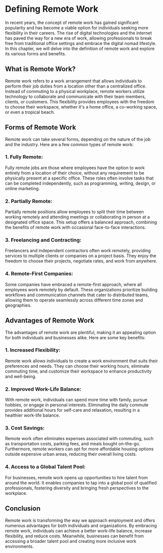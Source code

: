 # Defining Remote Work

In recent years, the concept of remote work has gained significant popularity and has become a viable option for individuals seeking more flexibility in their careers. The rise of digital technologies and the internet has paved the way for a new era of work, allowing professionals to break free from traditional office settings and embrace the digital nomad lifestyle. In this chapter, we will delve into the definition of remote work and explore its various forms and benefits.

## What is Remote Work?

Remote work refers to a work arrangement that allows individuals to perform their job duties from a location other than a centralized office. Instead of commuting to a physical workplace, remote workers utilize technology to collaborate and communicate with their team members, clients, or customers. This flexibility provides employees with the freedom to choose their workspace, whether it's a home office, a co-working space, or even a tropical beach.

## Forms of Remote Work

Remote work can take several forms, depending on the nature of the job and the industry. Here are a few common types of remote work:

### 1\. Fully Remote:

Fully remote jobs are those where employees have the option to work entirely from a location of their choice, without any requirement to be physically present at a specific office. These roles often involve tasks that can be completed independently, such as programming, writing, design, or online marketing.

### 2\. Partially Remote:

Partially remote positions allow employees to split their time between working remotely and attending meetings or collaborating in person at a designated office space. This setup offers a balanced approach, combining the benefits of remote work with occasional face-to-face interactions.

### 3\. Freelancing and Contracting:

Freelancers and independent contractors often work remotely, providing services to multiple clients or companies on a project basis. They enjoy the freedom to choose their projects, negotiate rates, and work from anywhere.

### 4\. Remote-First Companies:

Some companies have embraced a remote-first approach, where all employees work remotely by default. These organizations prioritize building workflows and communication channels that cater to distributed teams, allowing them to operate seamlessly across different time zones and geographies.

## Advantages of Remote Work

The advantages of remote work are plentiful, making it an appealing option for both individuals and businesses alike. Here are some key benefits:

### 1\. Increased Flexibility:

Remote work allows individuals to create a work environment that suits their preferences and needs. They can choose their working hours, eliminate commuting time, and customize their workspace to enhance productivity and well-being.

### 2\. Improved Work-Life Balance:

With remote work, individuals can spend more time with family, pursue hobbies, or engage in personal interests. Eliminating the daily commute provides additional hours for self-care and relaxation, resulting in a healthier work-life balance.

### 3\. Cost Savings:

Remote work often eliminates expenses associated with commuting, such as transportation costs, parking fees, and meals bought on-the-go. Furthermore, remote workers can opt for more affordable housing options outside expensive urban areas, reducing their overall living costs.

### 4\. Access to a Global Talent Pool:

For businesses, remote work opens up opportunities to hire talent from around the world. It enables companies to tap into a global pool of qualified professionals, fostering diversity and bringing fresh perspectives to the workplace.

## Conclusion

Remote work is transforming the way we approach employment and offers numerous advantages for both individuals and organizations. By embracing remote work, individuals can achieve a better work-life balance, increase flexibility, and reduce costs. Meanwhile, businesses can benefit from accessing a broader talent pool and creating more inclusive work environments.
